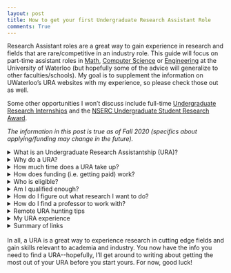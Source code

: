 ```yaml
---
layout: post
title: How to get your first Undergraduate Research Assistant Role
comments: True
---
```


Research Assistant roles are a great way to gain experience in research and fields that are rare/competitive in an industry role. This guide will focus on part-time assistant roles in [Math](https://uwaterloo.ca/math/undergraduate-research-assistantships-faculty-mathematics), [Computer Science](https://cs.uwaterloo.ca/current-undergraduate-students/research-opportunities/undergraduate-research-assistantship-ura-program) or [Engineering](https://uwaterloo.ca/engineering/ura) at the University of Waterloo (but hopefully some of the advice will generalize to other faculties/schools). My goal is to supplement the information on UWaterloo’s URA websites with my experience, so please check those out as well.

Some other opportunities I won’t discuss include full-time [Undergraduate Research Internships](https://cs.uwaterloo.ca/current-undergraduate-students/research-opportunities/undergraduate-research-internship-uri-program) and the [NSERC Undergraduate Student Research Award](https://cs.uwaterloo.ca/usra).

_The information in this post is true as of Fall 2020 (specifics about applying/funding may change in the future)._

<details>
<summary> What is an Undergraduate Research Assistantship (URA)? </summary>
<br><p>
A URA is a paid part-time research opportunity at the University with a researcher, who is usually a professor. As a first-time URA, you will get a mini-project or tasks to contribute to a research project. This typically involves reading the literature, conducting experiments, implementing methods in literature, implementing your own or others’ ideas, and possibly helping write the final manuscript. If you make a significant contribution, you may end up as the primary author or one of the supporting authors on a publication, which is beneficial for grad school applications or research & development roles in industry!
</p>
</details>

<details>
<summary> Why do a URA? </summary>
<br><p>
A URA is a unique, paid way to gain technical experience that is relevant to both industry and academia during a school term. During your URA, you will be working on finding solutions to novel problems at the cutting edge of your field. This is a worthy endeavour by itself, but is also a great differentiator when applying for internship roles in the industry, as it shows you are deeply interested in a subject area and are willing to go above and beyond. This will allow you to get interesting roles that you would not have otherwise been qualified for, especially for roles in research & development.
</p><p>
URAs are also a great way to find out if you’re interested in academia (e.g. becoming a professor) or post-undergraduate education (for non course-based programs), since people in those roles spend most of their time conducting research. In addition to the research component, exposure to grad students and professors will give you an opportunity to learn more about their experiences to figure out if it’s right for you. Furthermore, applying to grad school can be very competitive, and demonstrated research experience (+ a publication, if possible) is the best way to show your qualifications for a research-based graduate program. Plus, you will need letters of recommendations to apply, and a letter from a professor with whom you did a URA are much more valuable than a letter from a professor you barely know.
</p>
</details>

<details>
<summary> How much time does a URA take up? </summary>
<br><p>
The school officially recommends 6 hours per week, though I would suggest dedicating about 10 hours a week (or more if you can!) to really benefit from this opportunity. Depending on the URA, this could involve working in the lab, weekly meetings, and independent work. 
</p><p>
You will likely be reading and getting up to speed for a lot of your URA. At first, it took me an entire week or more to get through a single paper, since the content and notation were completely new to me! Just make sure you ask the professor/grad students in your lab questions often so you aren’t stuck for too long (math is notoriously hard to Google). I noticed that undergrads who make significant contributions usually do URAs for more than one term with the same researcher, as it takes a while to gain momentum when doing research (especially when it's your first time).
</p><p>
A URA is manageable with a full course load as long as you limit your other extra curriculars. My strategy for time management is to limit the time I spend on all my involvement (school, extra curriculars, etc) except for one “main” commitment that I let eat up more time as needed. During my URA terms, my “main” commitment was the URA. This helped me get the most out of those experiences, though this definitely is not necessary to have a successful research term.
</p>
</details>

<details>
<summary> How does funding (i.e. getting paid) work? </summary>
<br><p>
As of Fall 2020, in Engineering, you will receive <span>$900</span> per term. This will typically come from the faculty member’s budget, but if you are one of the first 60 qualified URAs of the term, <span>$250</span> of that <span>$900</span> comes from the Dean’s Office. In CS, you will receive <span>$600</span> from the faculty member and <span>$400</span> from the faculty itself.
</p><p>
If you have the <a href="https://uwaterloo.ca/student-awards-financial-aid/undergraduate-awards/presidents-upper-year-awards">President’s Research Award</a> entrance scholarship, you can claim that <span>$1500</span> in addition to the standard URA salary. Many students who have the President’s Research Award also have the <span>$1500</span> President’s Experiential Award entrance scholarship, which can also be used towards another research role (can't use both at once!). You may be eligible to claim the President’s Award for your URA even if you aren’t eligible for the standard URA funding.
</p>
</details>

<details>
<summary> Who is eligible? </summary>
<br><p>
In the Faculty of Math (which includes Computer Science), you must be a math/cs student who has completed 2B and has a cumulative average (CAV) of at least 80%. In Engineering, you must be an engineering student who has completed 1B and has a CAV of at least 80%. 
</p><p>
These requirements only exist for funding purposes! If your term, CAV, or faculty do not meet the requirements of the URA, you will not receive funding from the faculty. You can still do a URA if the supervisor is willing to fully cover your funding, if you have a President’s Award available, or you are willing to complete the URA on a volunteer basis. 
</p>
</details>

<details>
<summary> Am I qualified enough? </summary>
<br><p>
Without even looking at your resume, yes! URA’s are designed for people who are new to research. However, you still need to demonstrate some basic skills. First, and most importantly, professors want to see that you’re motivated and capable of self-learning. This doesn’t mean you are expected to learn everything by yourself, but rather, you are expected to learn as much as you can independently and come back with specific questions. They also expect you to have the foundational math/computer science/engineering skills required to learn their field, which you can demonstrate through the reasonable marks in your first and second year courses (e.g. in calculus, linear algebra, computer science, etc). Finally, it’s good to have some relevant-ish experience. Software development, hardware engineering, data analysis, and similar skills are all needed to do research (even if the research field is not directly related to those), so having experience in these areas can help you contribute while learning.
</p><p>
Domain knowledge is nice to have, but definitely not necessary for a URA. You’re not expected to be up to speed on a cutting edge area for your very first research role. But, this can definitely give you a leg up, and I find watching lectures or talks online are the best way to get acquainted with a new field. They are less dense and more digestible than papers or textbooks, which is great for beginners.
</p>
</details>

<details>
<summary> How do I figure out what research I want to do? </summary>
<br><p>
If you figure this out, please let me know, I’m still in the process! Watching talks online, attending reading groups, talking to others in research, and reading survey papers are a great way to introduce yourself to an area of research and see if you want to learn more.
</p><p>
But for your first URA, don’t stress too much about the precise topic of research. Even if you have some idea of what you’re interested in, it’s likely that will change later on. Also, the research style of the professor and lab will affect how much you enjoy and learn from the experience more-so than the topic.
</p><p>
When applying to my first URA, I read almost every computer science professor’s “Research Interests” section (through <a href="https://cs.uwaterloo.ca/about/people/group/49">here</a>) and reached out to every one that I found even somewhat intriguing. For my next round of applications, I even expanded my search to the engineering faculty.
</p><p>
Since many professors will not be able to accomodate a new undergraduate RA, your response rate will likely be pretty low, so don't be afraid to email a ton of professors. During your first chat with those that respond, find out more about their work and why they became interested in it. Perhaps insight into how they came into the field will help you discover your own interests.
</p><p>
Though it will be tiring to reach out to so many people, deciding what you want to do will be much easier when you have a small set of available opportunities rather than trying to pick something from all the research available at the school.
</p>
</details>

<details>
<summary> How do I find a professor to work with? </summary>
<br><p>
The URA websites list some researchers and potential projects. After reviewing that list, look through the list of researchers in the faculty/area you’re interested in (e.g. <a href="https://cs.uwaterloo.ca/about/people/group/49">here’s one</a> for the Cheriton School of Computer Science, <a href="https://uwaterloo.ca/artificial-intelligence-group/our-people">here’s one</a> for the AI group). For your first pass, read the “Research Interests” section of each researcher’s profile for as many researchers as you can. Then, for those that intrigue you, visit their websites and read about their most recent work to get a sense of their research. 
</p><p>
Alternatively, you can attend any public reading groups or talks the professor hosts, which is an excellent way to get to know them and express your interests. Talks can be found on the webpages for various research groups, such as the <a href="https://algcomp.uwaterloo.ca/events/">algorithms & complexity group</a>, <a href="https://uwaterloo.ca/combinatorics-and-optimization/events">combinatorics & optimization department</a>, and <a href="https://uwaterloo.ca/artificial-intelligence-group/events">artificial intelligence group</a>. Some groups also have a mailing list, such as the <a href="https://lists.uwaterloo.ca/mailman/listinfo/ac-other">algorithms & complexity group</a> and <a href="https://uwaterloo.ca/artificial-intelligence-group/mailing-lists">artificial intelligence group</a> (they may not be active, though). Reading groups can be harder to find--I’ve typically heard about these through word of mouth, though some professors list these on their personal websites. Also, talking to grad students who work with a professor is a great way to learn about their research, and they can likely introduce you to the professor. Finally, if you are in a professor’s class, chatting with them during office hours about a URA is a great idea! 
</p><p>
After this, email researchers you are interested in working with. I recommend doing this between one week before and one week after the school term starts. There’s no harm in emailing early (it’s probably beneficial!), but you will likely have to wait until the beginning of the term to arrange a URA, as their commitments could be uncertain until the term starts. 
</p><p>
Your email body should include a quick introduction about your term/program, why you’re interested in research with them, what your qualifications are (~1-3 sentences), and a request to meet with them to chat about this opportunity. Of course, you won’t have research qualifications if this is your first time doing research, but definitely emphasize your relevant skills in software/hardware, data analysis, etc. If you have a President’s Award available, it’s worth mentioning, as it means they won't necessarily have to fund you themselves. If you are taking or took a class taught by a professor, mention that: it indicates that you have some prerequisite knowledge. Attach both your resume and your transcript to the email. Keep the email brief, professors don’t like reading long emails! Below’s an example:
</p>
<pre>
Subject: Interested in an Undergraduate Research Assistantship

Hello Professor _________,

Hope you’re well! I’m a [term] [program] student interested in doing an Undergraduate Research Assistantship (URA) with you this term.  I [read/watched] your recent [paper/talk/workshop], [paper/workshop title], and found it quite relevant to my own interests in ______. Your class on [class the prof taught that you took/are in] was engaging and motivated me to reach out to you. Also, I am eligible to claim a President’s Research Award to fund this URA.

Through my experience as a [role] at [company], I worked on [project] using [tools/tech]. The [engineering/software development/data analysis/machine learning] skills I exercised during this internship are directly applicable to support your research in [area]. Furthermore, I’ve done well in courses on [relevant subject areas], showing that I have the theoretical foundations necessary to succeed in your lab.

Would you be available sometime soon to talk more about a potential URA? I’ve attached my resume and transcript below. Thanks in advance!

Best,
[name]
</pre>
<p>
Professors often miss emails (their inboxes tend to be pretty full, especially at the start of the term), so feel free to bump the email if they don’t respond in about a week. You may also visit them in person to book some time to chat. Don’t feel bad if they don’t respond or if they reject you! A professor will typically only take on a new URA if they have enough time to support a new researcher, so being rejected is more a reflection of the professor’s commitments that term than your abilities.
</p><p>
If the professor has the capacity and willingness to support you, they will invite you for a quick chat about your experiences and potential projects. Don’t be nervous, they won’t grill you on technical concepts! They just want to get to know you better to see if they have a project that’s a good fit for your skill level and interests. At this stage, I would recommend asking about what the expected time commitment is, what prior knowledge the professor expects, what their preferred mode of communication is, who you’ll be working with, what their mentorship style is, and if they have suggestions for reading materials to get started right away or get a better sense of the research area.
</p><p>
If the project and lab are a good fit, the professor will typically let you know during your chat itself or soon after. Then, you can proceed with the URA application process instructions available on the website.
</p><p>
Some professors have a backlog of emails, so they may miss the notification about filling in their portion of the URA form. I prefer to print the form and have the professor sign them in person. The digital president’s research award form is <a href="https://uwaterloo.ca/forms/undergraduate-studies/presidents-research-award-application">here</a>, but you can find a printable version <a href="https://uwaterloo.ca/student-awards-financial-aid/sites/ca.student-awards-financial-aid/files/uploads/files/pres_research_award_app.pdf">here</a> (which you can submit directly to the undergraduate office). The PDF of the engineering URA application is <a href="https://uwaterloo.ca/engineering/sites/ca.engineering/files/uploads/files/ura_fall_2020_application_form_accessible_.pdf">here</a>. For CS, you must register for a URA <a href="https://cs.uwaterloo.ca/ura-registration-form">here</a>, then you will receive a PDF of the physical form. Of course, you can only do things in person after COVID :(.
</p>
</details>

<details>
<summary> Remote URA hunting tips </summary>
<br><p>
Much of the advice in this post applies to the remote URA search as well. The key challenge is it’s harder to form personal connections while trying to get the URA, since you are limited to email. Many of the reading groups, talks, and office hours still happen virtually over video call. Also, you will have to rely on the digital forms available on the URA websites instead of the PDFs I linked. If your URA is in math, computer science, or other areas that don’t require a physical lab, you will be able to complete the same work (most of the work is independent anyway).
</p><p>
For a remote URA experience, I would pay attention to how quickly a professor replies to email or other forms of contact. Their first response will likely be slow, but if subsequent replies are sporadic as well, that is indicative of how smooth your communication will be for the rest of the term, which makes remote work more difficult. I would advise waiting to do a URA with this professor until you have an in-person term when you can reach them directly. Also, once you start the URA, book regular meetings (perhaps bi-weekly) with other members of the group outside of the lab meetings so you can work with them and get to know them. Since you won’t run into them in person, there’s no way for you to integrate into the lab unless you make this explicit effort.
</p>
</details>

<details>
<summary> My URA experience </summary>
<br><p>
I have completed a total of two URAs. I applied for a URA for the first time at the beginning of 2nd year, where I emailed about a dozen professors in the Computer Science Faculty who were doing research in Machine Learning (whom I found through the faculty pages linked above). I got about 4 responses. 3 of them said they were not looking for undergraduates for the fall, while the fourth told me to come back once I was a bit more senior. No URA for 2A :(.
</p><p>
The next term (2B), I emailed about 7 more professors, some from the previous term, but others from the Engineering faculty (lots of cool ML work there too). I talked to 2 professors in person, and ultimately chose to do a URA with professor Lin Tan, who was conducting research in machine learning-based program synthesis. At the time, I had some experience in machine learning (one internship in data science), but basically none in research. Since I was not in engineering, I could not get funding directly from the faculty, but I was able to claim my President’s Research Award. I worked closely with one of her PhD students, Thibaud, who gave me an independent project (classifying bugs in code). For the first few weeks, I read papers in the area, attended weekly lab meetings, and got familiar with the data. Afterward, I started conducting experiments by implementing some of Thibaud’s suggestions and methods from papers. A couple weeks later, I started implementing some of my own ideas. In the end, I presented my work from my URA to the rest of the lab.  During the URA, I would work in the lab itself for a few hours after the weekly lab meetings, but completed most of my work over weekends.
</p><p>
During the firt term of my third year, I did my second URA. I did not email any professors and instead attended professor Pascal Poupart’s Sum-Product-Network (SPN) reading group. After a couple of weeks in this group, I spoke to him about a potential project with another student. Ultimately, I joined a project on second-order neural network optimization methods with 2 other undergraduate students. This time, I was eligible for the standard URA funding, but claimed my President’s Experiential Award instead. This URA was quite different from the first--the work was more theory focused, and we definitely did a lot more reading than implementation. Also, the project was much more independent, and it was up to us to drive the project. We would meet with Professor Poupart weekly, and during these meetings we would discuss the theory and work through solutions to theoretical issues we were facing. 
</p>
</details>
<details>
<summary> Summary of links </summary>
<br><p>
Below are the links referenced in this article in order of appearance. Note, most of these links are just examples to help you find resources relevant to your area of interest!
</p>
<ul>
<li><a href="https://uwaterloo.ca/math/undergraduate-research-assistantships-faculty-mathematics">Math URA Page</a></li>
<li><a href="https://cs.uwaterloo.ca/current-undergraduate-students/research-opportunities/undergraduate-research-assistantship-ura-program">Computer Science URA Page</a></li>
<li><a href="https://uwaterloo.ca/engineering/ura">Engineering URA Page</a></li>
<li><a href="https://cs.uwaterloo.ca/usra">NSERC Undergraduate Student Research Award</a></li>
<li><a href="https://uwaterloo.ca/student-awards-financial-aid/undergraduate-awards/presidents-upper-year-awards">President’s Research Award</a></li>
<li><a href="https://cs.uwaterloo.ca/about/people/group/49">Cheriton School of Computer Science Faculty Members</a></li>
<li><a href="https://uwaterloo.ca/artificial-intelligence-group/our-people">Artificial Intelligence Group Members</a></li>
<li><a href="https://algcomp.uwaterloo.ca/events/">Algorithms & Complexity Group Events</a></li>
<li><a href="https://uwaterloo.ca/combinatorics-and-optimization/events">Combinatorics & Optimization Department Events</a></li>
<li><a href="https://uwaterloo.ca/artificial-intelligence-group/events">Artificial Intelligence Group Events</a></li>
<li><a href="https://lists.uwaterloo.ca/mailman/listinfo/ac-other">Algorithms & Complexity Group Mailing List</a></li>
<li><a href="https://uwaterloo.ca/artificial-intelligence-group/mailing-lists">Artificial Intelligence Group Mailing Lists</a></li>
<li><a href="https://uwaterloo.ca/forms/undergraduate-studies/presidents-research-award-application">President’s Research Award Digital Application</a></li>
<li><a href="https://uwaterloo.ca/student-awards-financial-aid/sites/ca.student-awards-financial-aid/files/uploads/files/pres_research_award_app.pdf">President’s Research Award PDF Application</a></li>
<li><a href="https://uwaterloo.ca/engineering/sites/ca.engineering/files/uploads/files/ura_fall_2020_application_form_accessible_.pdf">Engineering URA Application PDF</a></li>
<li><a href="https://cs.uwaterloo.ca/ura-registration-form">Computer Science URA Application</a></li>
</ul>
</details>

<br>
In all, a URA is a great way to experience research in cutting edge fields and gain skills relevant to academia and industry. You now have the info you need to find a URA--hopefully, I’ll get around to writing about getting the most out of your URA before you start yours. For now, good luck!  
